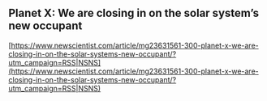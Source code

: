 ## Planet X: We are closing in on the solar system’s new occupant
  
  [https://www.newscientist.com/article/mg23631561-300-planet-x-we-are-closing-in-on-the-solar-systems-new-occupant/?utm_campaign=RSS|NSNS](https://www.newscientist.com/article/mg23631561-300-planet-x-we-are-closing-in-on-the-solar-systems-new-occupant/?utm_campaign=RSS|NSNS)